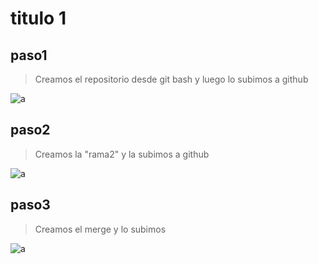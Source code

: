 # titulo 1 


## paso1
>Creamos el repositorio desde git bash y luego lo subimos a github
>

![a](https://github.com/johntest04/repo04/blob/main/1.png?raw=true)

## paso2
>Creamos la "rama2" y la subimos a github
>

![a](https://github.com/johntest04/repo04/blob/main/2.png?raw=true)

## paso3
>Creamos el merge y lo subimos
>

![a](https://github.com/johntest04/repo04/blob/main/3.png?raw=true)
